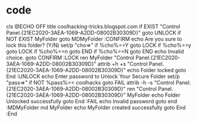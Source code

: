 code
====

cls @ECHO OFF title coolhacking-tricks.blogspot.com if EXIST "Control Panel.{21EC2020-3AEA-1069-A2DD-08002B30309D}" goto UNLOCK if NOT EXIST MyFolder goto MDMyFolder :CONFIRM echo Are you sure to lock this folder? (Y/N) set/p "cho=>" if %cho%==Y goto LOCK if %cho%==y goto LOCK if %cho%==n goto END if %cho%==N goto END echo Invalid choice. goto CONFIRM :LOCK ren MyFolder "Control Panel.{21EC2020-3AEA-1069-A2DD-08002B30309D}" attrib +h +s "Control Panel.{21EC2020-3AEA-1069-A2DD-08002B30309D}" echo Folder locked goto End :UNLOCK echo Enter password to Unlock Your Secure Folder set/p "pass=>" if NOT %pass%== coolhacks goto FAIL attrib -h -s "Control Panel.{21EC2020-3AEA-1069-A2DD-08002B30309D}" ren "Control Panel.{21EC2020-3AEA-1069-A2DD-08002B30309D}" MyFolder echo Folder Unlocked successfully goto End :FAIL echo Invalid password goto end :MDMyFolder md MyFolder echo MyFolder created successfully goto End :End
